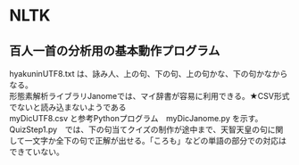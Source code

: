 # NLTK
## 百人一首の分析用の基本動作プログラム
hyakuninUTF8.txt は、詠み人、上の句、下の句、上の句かな、下の句かなからなる。<br>
形態素解析ライブラリJanomeでは、マイ辞書が容易に利用できる。★CSV形式でないと読み込まないようである<br>
myDicUTF8.csv と参考Pythonプログラム　myDicJanome.py を示す。
QuizStep1.py　では、下の句当てクイズの制作が途中まで、天智天皇の句に関して一文字か全下の句で正解が出せる。「ころも」などの単語の部分での対応はできていない。

